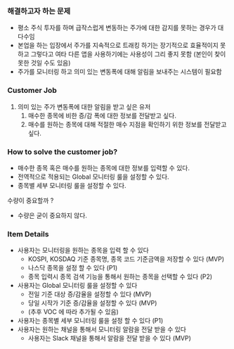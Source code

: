 ### 해결하고자 하는 문제 
- 평소 주식 투자를 하며 급작스럽게 변동하는 주가에 대한 감지를 못하는 경우가 대다수임
- 본업을 하는 입장에서 주가를 지속적으로 트래킹 하기는 장기적으로 효율적이지 못하고 그렇다고 여타 다른 앱을 사용하기에는 사용성이 그리 좋지 못함 (본인이 찾이 못한 것일 수도 있음)
- 주가를 모니터링 하고 의미 있는 변동폭에 대해 알림을 보내주는 시스템이 필요함

### Customer Job
1. 의미 있는 주가 변동폭에 대한 알림을 받고 싶은 유저
   1. 매수한 종목에 비한 증/감 폭에 대한 정보를 전달받고 싶다.
   2. 매수를 원하는 종목에 대해 적절한 매수 지점을 확인하기 위한 정보를 전달받고 싶다.

### How to solve the customer job?
- 매수한 종목 혹은 매수를 원하는 종목에 대한 정보를 입력할 수 있다. 
- 전역적으로 적용되는 Global 모니터링 룰을 설정할 수 있다. 
- 종목별 세부 모니터링 룰을 설정할 수 있다. 

수량이 중요할까 ?
- 수량은 굳이 중요하지 않다. 

### Item Details
- 사용자는 모니터링을 원하는 종목을 입력 할 수 있다
  - KOSPI, KOSDAQ 기준 종목명, 종목 코드 기준금액을 저장할 수 있다 (MVP)
  - 나스닥 종목을 설정 할 수 있다 (P1)
  - 종목 입력시 종목 검색 기능을 통해서 원하는 종목을 선택할 수 있다 (P2)
- 사용자는 Global 모니터링 룰을 설정할 수 있다
  - 전일 기준 대상 증/감율을 설정할 수 있다 (MVP)
  - 당일 시작가 기준 증/감율을 설정할 수 있다 (MVP)
  - (추후 VOC 에 따라 추가될 수 있음)
- 사용자는 종목별 세부 모니터링 룰을 설정 할 수 있다 (P1)
- 사용자는 원하는 채널을 통해서 모니터링 알람을 전달 받을 수 있다 
  - 사용자는 Slack 채널을 통해서 알람을 전달 받을 수 있다 (MVP)